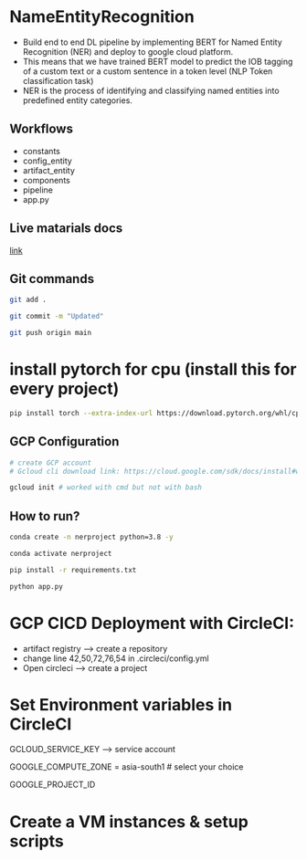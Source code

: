 # NameEntityRecognition

- Build end to end DL pipeline by implementing BERT for Named Entity Recognition (NER) and deploy to google cloud platform. 
- This means that we have trained BERT model to predict the IOB tagging of a custom text or a custom sentence in a token level (NLP Token classification task)
- NER is the process of identifying and classifying named entities into predefined entity categories.

## Workflows

 - constants
 - config_entity
 - artifact_entity
 - components
 - pipeline
 - app.py



## Live matarials docs

[link](https://docs.google.com/document/d/1UFiHnyKRqgx8Lodsvdzu58LbVjdWHNf-uab2WmhE0A4/edit?usp=sharing)


## Git commands

```bash
git add .

git commit -m "Updated"

git push origin main
```

# install pytorch for cpu (install this for every project)
```bash
pip install torch --extra-index-url https://download.pytorch.org/whl/cpu
```

## GCP Configuration

```bash
# create GCP account
# Gcloud cli download link: https://cloud.google.com/sdk/docs/install#windows

gcloud init # worked with cmd but not with bash
```


## How to run?

```bash
conda create -n nerproject python=3.8 -y
```

```bash
conda activate nerproject
```

```bash
pip install -r requirements.txt
```

```bash
python app.py
```

# GCP CICD Deployment with CircleCI:
- artifact registry --> create a repository
- change line 42,50,72,76,54 in .circleci/config.yml
- Open circleci --> create a project


# Set Environment variables in CircleCI
GCLOUD_SERVICE_KEY --> service account

GOOGLE_COMPUTE_ZONE = asia-south1 # select your choice

GOOGLE_PROJECT_ID

# Create a VM instances & setup scripts